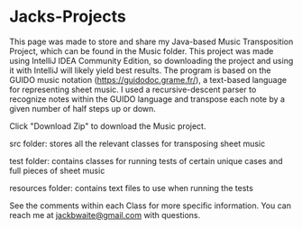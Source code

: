 # Jacks-Projects
This page was made to store and share my Java-based Music Transposition Project, which can be found in the Music folder.
This project was made using IntelliJ IDEA Community Edition, so downloading the project and using it with IntelliJ will likely yield best results.
The program is based on the GUIDO music notation (https://guidodoc.grame.fr/), a text-based language for representing sheet music. 
I used a recursive-descent parser to recognize notes within the GUIDO language and transpose each note by a given number of half steps up or down.

Click "Download Zip" to download the Music project.

src folder: stores all the relevant classes for transposing sheet music

test folder: contains classes for running tests of certain unique cases and full pieces of sheet music

resources folder: contains text files to use when running the tests

See the comments within each Class for more specific information. You can reach me at jackbwaite@gmail.com with questions.
